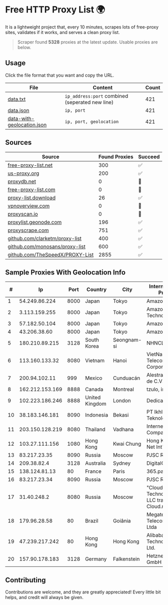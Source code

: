 
# Free HTTP Proxy List 🌍

It is a lightweight project that, every 10 minutes, scrapes lots of free-proxy sites, validates if it works, and serves a clean proxy list.


> Scraper found **5328** proxies at the latest update. Usable proxies are below.

## Usage

Click the file format that you want and copy the URL.


|File|Content|Count|
|----|-------|-----|
|[data.txt](https://raw.githubusercontent.com/themiralay/Proxy-List-World/master/data.txt)|`ip_address:port` combined (seperated new line)|421|
|[data.json](https://raw.githubusercontent.com/themiralay/Proxy-List-World/master/data.json)|`ip, port`|421|
|[data-with-geolocation.json](https://raw.githubusercontent.com/themiralay/Proxy-List-World/master/data-with-geolocation.json)|`ip, port, geolocation`|421|

## Sources

|Source|Found Proxies|Succeed|
|------|-------------|-------|
|[free-proxy-list.net](https://free-proxy-list.net)|300|✅|
|[us-proxy.org](https://www.us-proxy.org)|200|✅|
|[proxydb.net](http://proxydb.net)|0|🚫|
|[free-proxy-list.com](https://free-proxy-list.com/?page=&port=&type%5B%5D=http&type%5B%5D=https&up_time=0&search=Search)|0|🚫|
|[proxy-list.download](https://www.proxy-list.download/HTTP)|26|✅|
|[vpnoverview.com](https://vpnoverview.com/privacy/anonymous-browsing/free-proxy-servers)|0|🚫|
|[proxyscan.io](https://www.proxyscan.io)|0|🚫|
|[proxylist.geonode.com](https://proxylist.geonode.com/api/proxy-list?limit=300&page=1&sort_by=lastChecked&sort_type=desc&protocols=http,https)|196|✅|
|[proxyscrape.com](https://api.proxyscrape.com/v2/?request=displayproxies&protocol=http&timeout=10000&country=all&ssl=all&anonymity=all)|751|✅|
|[github.com/clarketm/proxy-list](https://raw.githubusercontent.com/clarketm/proxy-list/master/proxy-list-raw.txt)|400|✅|
|[github.com/monosans/proxy-list](https://raw.githubusercontent.com/monosans/proxy-list/main/proxies/http.txt)|600|✅|
|[github.com/TheSpeedX/PROXY-List](https://raw.githubusercontent.com/TheSpeedX/PROXY-List/master/http.txt)|2855|✅|


## Sample Proxies With Geolocation Info

|#|Ip|Port|Country|City|Internet Service Provider|
|-|--|----|-------|----|-------------------------|
|1|54.249.86.224|8000|Japan|Tokyo|Amazon.com, Inc.|
|2|3.113.159.255|8000|Japan|Tokyo|Amazon Technologies Inc.|
|3|57.182.50.104|8000|Japan|Tokyo|Amazon.com, Inc.|
|4|43.206.38.60|8000|Japan|Tokyo|Amazon.com, Inc.|
|5|180.210.89.215|3128|South Korea|Seongnam-si|NHNCLOUD|
|6|113.160.133.32|8080|Vietnam|Hanoi|VietNam Post and Telecom Corporation|
|7|200.94.102.11|999|Mexico|Cunduacán|Alestra, S. de R.L. de C.V.|
|8|162.212.153.169|8888|Canada|Montreal|tzulo, inc.|
|9|102.223.186.246|8888|United Kingdom|London|Dedicated Servers|
|10|38.183.146.181|8090|Indonesia|Bekasi|PT Ikhlas Cipta Teknologi|
|11|203.150.128.219|8080|Thailand|Vadhana|Internet Thailand Company Ltd|
|12|103.27.111.156|1080|Hong Kong|Kwai Chung|Hong Kong San Ai Net Int'l Limited|
|13|83.217.23.35|8090|Russia|Moscow|PJSC Rostelecom|
|14|209.38.82.4|3128|Australia|Sydney|DigitalOcean, LLC|
|15|138.124.81.13|80|France|Paris|365.partners INC|
|16|83.217.23.34|8090|Russia|Moscow|PJSC Rostelecom|
|17|31.40.248.2|8080|Russia|Moscow|"Cloud Technologies" LLC trading as Cloud.ru|
|18|179.96.28.58|80|Brazil|Goiânia|Megatelecom Telecomunicacoes Ltda|
|19|47.239.217.242|80|Hong Kong|Hong Kong|Alibaba (US) Technology Co., Ltd.|
|20|157.90.178.183|3128|Germany|Falkenstein|Hetzner Online GmbH|



## Contributing

Contributions are welcome, and they are greatly appreciated! Every
little bit helps, and credit will always be given.

